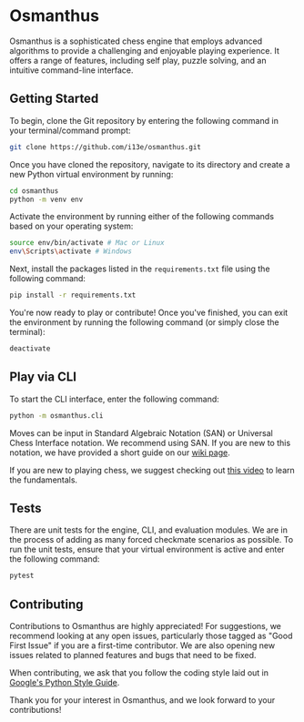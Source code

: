 # Osmanthus

Osmanthus is a sophisticated chess engine that employs advanced algorithms to
provide a challenging and enjoyable playing experience. It offers a range of
features, including self play, puzzle solving, and an intuitive command-line
interface.

## Getting Started

To begin, clone the Git repository by entering the following command in your
terminal/command prompt:

```sh
git clone https://github.com/i13e/osmanthus.git
```

Once you have cloned the repository, navigate to its directory and create a new
Python virtual environment by running:

```sh
cd osmanthus
python -m venv env
```

Activate the environment by running either of the following commands based on
your operating system:

```sh
source env/bin/activate # Mac or Linux
env\Scripts\activate # Windows
```

Next, install the packages listed in the `requirements.txt` file using the
following command:

```sh
pip install -r requirements.txt
```

You're now ready to play or contribute! Once you've finished, you can exit the
environment by running the following command (or simply close the terminal):

```sh
deactivate
```

## Play via CLI

To start the CLI interface, enter the following command:

```sh
python -m osmanthus.cli
```

<!-- Maybe include a gif of the interface here? -->

Moves can be input in Standard Algebraic Notation (SAN) or Universal Chess Interface notation. We
recommend using SAN. If you are new to this notation, we have provided a short guide on our 
[wiki page](https://github.com/i13e/osmanthus/wiki/san).

If you are new to playing chess, we suggest checking out [this video](https://www.youtube.com/watch?v=OCSbzArwB10)
to learn the fundamentals.

## Tests

There are unit tests for the engine, CLI, and evaluation modules. We are in the process of adding as
many forced checkmate scenarios as possible. To run the unit tests, ensure that your virtual environment
is active and enter the following command:

```sh
pytest
```

## Contributing

Contributions to Osmanthus are highly appreciated! For suggestions, we recommend looking at any open issues,
particularly those tagged as "Good First Issue" if you are a first-time contributor. We are also opening new
issues related to planned features and bugs that need to be fixed.

When contributing, we ask that you follow the coding style laid out in [Google's Python Style Guide](https://google.github.io/styleguide/pyguide.html).

Thank you for your interest in Osmanthus, and we look forward to your contributions!

<!-- 谢谢，李桂花。我愛你 -->
